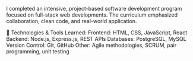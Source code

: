 I completed an intensive, project-based software development program focused on full-stack web developments.
The curriculum emphasized collaboration, clean code, and real-world application.

🔧 Technologies & Tools Learned:
Frontend: HTML, CSS, JavaScript, React
Backend: Node.js, Express.js, REST APIs
Databases: PostgreSQL, MySQL
Version Control: Git, GitHub
Other: Agile methodologies, SCRUM, pair programming, unit testing
